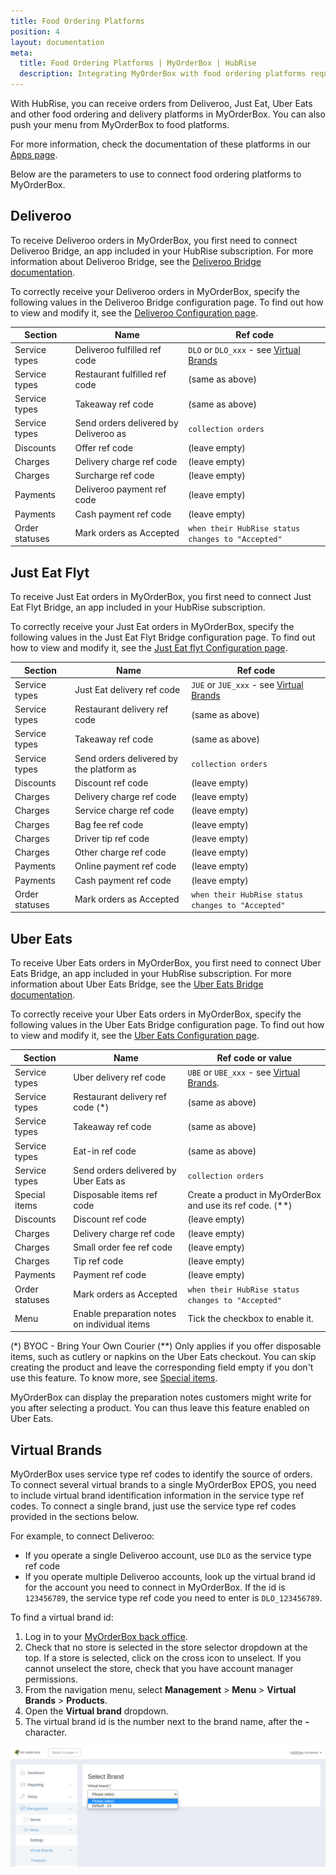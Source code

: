 ```yaml
---
title: Food Ordering Platforms
position: 4
layout: documentation
meta:
  title: Food Ordering Platforms | MyOrderBox | HubRise
  description: Integrating MyOrderBox with food ordering platforms requires you to specify particular ref codes in the configuration page of the delivery platform bridge.
---
```


With HubRise, you can receive orders from Deliveroo, Just Eat, Uber Eats and other food ordering and delivery platforms in MyOrderBox. You can also push your menu from MyOrderBox to food platforms. 

For more information, check the documentation of these platforms in our [Apps page](/apps/food-ordering-platforms).

Below are the parameters to use to connect food ordering platforms to MyOrderBox.

## Deliveroo

To receive Deliveroo orders in MyOrderBox, you first need to connect Deliveroo Bridge, an app included in your HubRise
subscription. For more information about Deliveroo Bridge, see the [Deliveroo Bridge documentation](/apps/deliveroo).

To correctly receive your Deliveroo orders in MyOrderBox, specify the following values in the Deliveroo Bridge configuration page. To find out how to view and modify it, see the [Deliveroo Configuration page](/apps/deliveroo/configuration).

| Section        | Name                                  | Ref code                                                   |
| -------------- | ------------------------------------- | ---------------------------------------------------------- |
| Service types  | Deliveroo fulfilled ref code          | `DLO` or `DLO_xxx` - see [Virtual Brands](#virtual-brands) |
| Service types  | Restaurant fulfilled ref code         | (same as above)                                            |
| Service types  | Takeaway ref code                     | (same as above)                                            |
| Service types  | Send orders delivered by Deliveroo as | `collection orders`                                        |
| Discounts      | Offer ref code                        | (leave empty)                                              |
| Charges        | Delivery charge ref code              | (leave empty)                                              |
| Charges        | Surcharge ref code                    | (leave empty)                                              |
| Payments       | Deliveroo payment ref code            | (leave empty)                                              |
| Payments       | Cash payment ref code                 | (leave empty)                                              |
| Order statuses | Mark orders as Accepted               | `when their HubRise status changes to "Accepted"`          |

## Just Eat Flyt

To receive Just Eat orders in MyOrderBox, you first need to connect Just Eat Flyt Bridge, an app included in your HubRise subscription.

To correctly receive your Just Eat orders in MyOrderBox, specify the following values in the Just Eat Flyt Bridge configuration page. To find out how to view and modify it, see the [Just Eat flyt Configuration page](/apps/just-eat-flyt/configuration).

| Section        | Name                                     | Ref code                                                   |
| -------------- | ---------------------------------------- | ---------------------------------------------------------- |
| Service types  | Just Eat delivery ref code               | `JUE` or `JUE_xxx` - see [Virtual Brands](#virtual-brands) |
| Service types  | Restaurant delivery ref code             | (same as above)                                            |
| Service types  | Takeaway ref code                        | (same as above)                                            |
| Service types  | Send orders delivered by the platform as | `collection orders`                                        |
| Discounts      | Discount ref code                        | (leave empty)                                              |
| Charges        | Delivery charge ref code                 | (leave empty)                                              |
| Charges        | Service charge ref code                  | (leave empty)                                              |
| Charges        | Bag fee ref code                         | (leave empty)                                              |
| Charges        | Driver tip ref code                      | (leave empty)                                              |
| Charges        | Other charge ref code                    | (leave empty)                                              |
| Payments       | Online payment ref code                  | (leave empty)                                              |
| Payments       | Cash payment ref code                    | (leave empty)                                              |
| Order statuses | Mark orders as Accepted                  | `when their HubRise status changes to "Accepted"`          |

## Uber Eats

To receive Uber Eats orders in MyOrderBox, you first need to connect Uber Eats Bridge, an app included in your HubRise
subscription. For more information about Uber Eats Bridge, see the [Uber Eats Bridge documentation](/apps/uber-eats).

To correctly receive your Uber Eats orders in MyOrderBox, specify the following values in the Uber Eats Bridge configuration page. To find out how to view and modify it, see the [Uber Eats Configuration page](/apps/uber-eats/configuration).

| Section        | Name                                         | Ref code or value                                           |
| -------------- | -------------------------------------------- | ----------------------------------------------------------- |
| Service types  | Uber delivery ref code                       | `UBE` or `UBE_xxx` - see [Virtual Brands](#virtual-brands). |
| Service types  | Restaurant delivery ref code (\*)            | (same as above)                                             |
| Service types  | Takeaway ref code                            | (same as above)                                             |
| Service types  | Eat-in ref code                              | (same as above)                                             |
| Service types  | Send orders delivered by Uber Eats as        | `collection orders`                                         |
| Special items  | Disposable items ref code                    | Create a product in MyOrderBox and use its ref code. (\*\*) |
| Discounts      | Discount ref code                            | (leave empty)                                               |
| Charges        | Delivery charge ref code                     | (leave empty)                                               |
| Charges        | Small order fee ref code                     | (leave empty)                                               |
| Charges        | Tip ref code                                 | (leave empty)                                               |
| Payments       | Payment ref code                             | (leave empty)                                               |
| Order statuses | Mark orders as Accepted                      | `when their HubRise status changes to "Accepted"`           |
| Menu           | Enable preparation notes on individual items | Tick the checkbox to enable it.                             |

(\*) BYOC - Bring Your Own Courier
(\*\*) Only applies if you offer disposable items, such as cutlery or napkins on the Uber Eats checkout. You can skip creating the product and leave the corresponding field empty if you don't use this feature. To know more, see [Special items](/apps/uber-eats/configuration#special-items).

MyOrderBox can display the preparation notes customers might write for you after selecting a product. You can thus leave this feature enabled on Uber Eats.

## Virtual Brands

MyOrderBox uses service type ref codes to identify the source of orders. To connect several virtual brands to a single MyOrderBox EPOS, you need to include virtual brand identification information in the service type ref codes. To connect a single brand, just use the service type ref codes provided in the sections below.

For example, to connect Deliveroo:

- If you operate a single Deliveroo account, use `DLO` as the service type ref code
- If you operate multiple Deliveroo accounts, look up the virtual brand id for the account you need to connect in MyOrderBox. If the id is `123456789`, the service type ref code you need to enter is `DLO_123456789`.

To find a virtual brand id:

1. Log in to your [MyOrderBox back office](https://go.myorderboxhq.com/).
1. Check that no store is selected in the store selector dropdown at the top. If a store is selected, click on the cross icon to unselect. If you cannot unselect the store, check that you have account manager permissions.
1. From the navigation menu, select **Management** > **Menu** > **Virtual Brands** > **Products**.
1. Open the **Virtual brand** dropdown.
1. The virtual brand id is the number next to the brand name, after the **-** character.

![Finding virtual brand id in MyOrderBox back office](../images/006-en-find-virtual-brand-ids.png)
